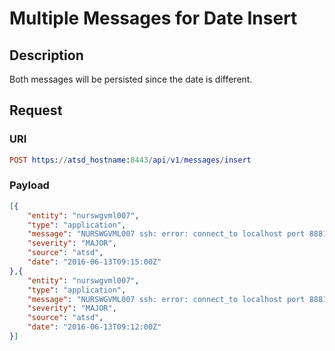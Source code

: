 # Multiple Messages for Date Insert

## Description

Both messages will be persisted since the date is different.

## Request

### URI

```elm
POST https://atsd_hostname:8443/api/v1/messages/insert
```

### Payload

```json
[{
    "entity": "nurswgvml007",
    "type": "application",
    "message": "NURSWGVML007 ssh: error: connect_to localhost port 8881: failed.",
    "severity": "MAJOR",
    "source": "atsd",
    "date": "2016-06-13T09:15:00Z"
},{
    "entity": "nurswgvml007",
    "type": "application",
    "message": "NURSWGVML007 ssh: error: connect_to localhost port 8881: failed.",
    "severity": "MAJOR",
    "source": "atsd",
    "date": "2016-06-13T09:12:00Z"
}]
```